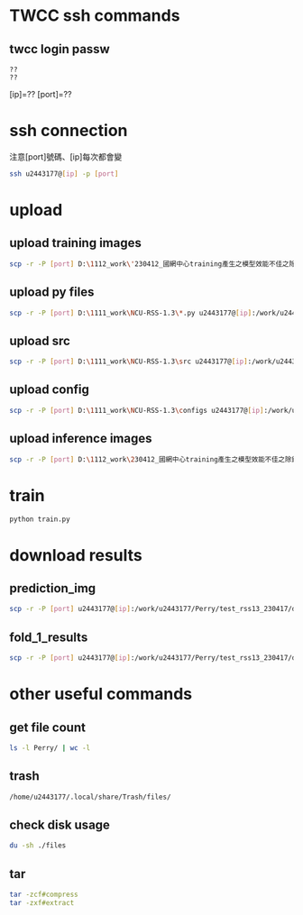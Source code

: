 # TWCC ssh commands
## twcc login passw
```
??
??
```
[ip]=??
[port]=??

# ssh connection
注意[port]號碼、[ip]每次都會變
```sh
ssh u2443177@[ip] -p [port]
```
# upload
## upload training images
```sh
scp -r -P [port] D:\1112_work\'230412_國網中心training產生之模型效能不佳之除錯'\flow_b_output_from_twcc\*.zip u2443177@[ip]:/work/u2443177/Perry/test_rss13_230417

```

## upload py files
```sh
scp -r -P [port] D:\1111_work\NCU-RSS-1.3\*.py u2443177@[ip]:/work/u2443177/Perry/test_rss13_230417/

```

## upload src
```sh
scp -r -P [port] D:\1111_work\NCU-RSS-1.3\src u2443177@[ip]:/work/u2443177/Perry/test_rss13_230417/

```

## upload config
```sh
scp -r -P [port] D:\1111_work\NCU-RSS-1.3\configs u2443177@[ip]:/work/u2443177/Perry/test_rss13_230417/

```
## upload inference images
```sh
scp -r -P [port] D:\1112_work\230412_國網中心training產生之模型效能不佳之除錯\inference_img_framelets_94201090\IMG_CROP.zip u2443177@[ip]:/work/u2443177/Perry/test_rss13_230417

```

# train
```
python train.py
```
# download results
## prediction_img
```sh
scp -r -P [port] u2443177@[ip]:/work/u2443177/Perry/test_rss13_230417/data/*.png D:\1112_work\230412_國網中心training產生之模型效能不佳之除錯\incoming
```
## fold_1_results
```sh
scp -r -P [port] u2443177@[ip]:/work/u2443177/Perry/test_rss13_230417/data/fold_1_results D:\1112_work\230412_國網中心training產生之模型效能不佳之除錯\incoming
```

# other useful commands
## get file count
```sh
ls -l Perry/ | wc -l
```

## trash 
```sh
/home/u2443177/.local/share/Trash/files/
```

## check disk usage
```sh
du -sh ./files
```
## tar
```sh
tar -zcf#compress
tar -zxf#extract
```